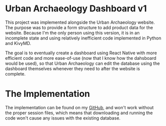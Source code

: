 # Urban Archaeology Dashboard v1
This project was implemented alongside the Urban Archaeology
website. The purpose was to provide a form structure to add
product data for the website. Because I'm the only person using
this version, it is in an incomplete state and using relatively
inefficient code implemented in Python and KivyMD.

The goal is to eventually create a dashboard using React Native
with more efficient code and more ease-of-use (now that I know
how the dahsboard would be used), so that Urban Archaeology can
edit the database using the dashboard themselves whenever they
need to after the website is complete.

# The Implementation
The implementation can be found on my [GitHub](https://github.com/kalvingarcia/urbarch-dashboard-v1),
and won't work without the proper session files, which means that downloading and running the
code won't cause any issues with the existing database.